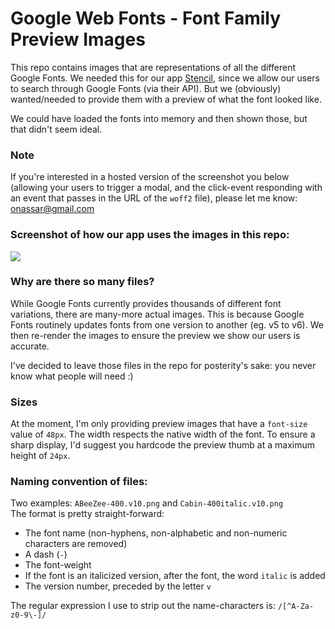 # Google Web Fonts - Font Family Preview Images

This repo contains images that are representations of all the different Google
Fonts. We needed this for our app [Stencil](https://getstencil.com), since we
allow our users to search through Google Fonts (via their API). But we
(obviously) wanted/needed to provide them with a preview of what the font looked
like.

We could have loaded the fonts into memory and then shown those, but that didn't
seem ideal.

### Note
If you're interested in a hosted version of the screenshot you below (allowing
your users to trigger a modal, and the click-event responding with an event
that passes in the URL of the `woff2` file), please let me know:
[onassar@gmail.com](mailto:onassar@gmail.com)

### Screenshot of how our app uses the images in this repo:
![](https://i.imgur.com/4bm2ixQ.png)

### Why are there so many files?
While Google Fonts currently provides thousands of different font variations,
there are many-more actual images. This is because Google Fonts routinely
updates fonts from one version to another (eg. v5 to v6). We then re-render the
images to ensure the preview we show our users is accurate.

I've decided to leave those files in the repo for posterity's sake: you never
know what people will need :)

### Sizes
At the moment, I'm only providing preview images that have a `font-size` value
of `48px`. The width respects the native width of the font. To ensure a sharp
display, I'd suggest you hardcode the preview thumb at a maximum height of
`24px`.

### Naming convention of files:
Two examples: `ABeeZee-400.v10.png` and `Cabin-400italic.v10.png`  
The format is pretty straight-forward:
- The font name (non-hyphens, non-alphabetic and non-numeric characters are removed)
- A dash (`-`)
- The font-weight
- If the font is an italicized version, after the font, the word `italic` is added
- The version number, preceded by the letter `v`

The regular expression I use to strip out the name-characters is:
`/[^A-Za-z0-9\-]/`
